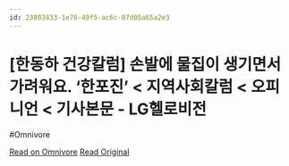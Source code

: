 ```yaml
---
id: 23803833-1e76-49f5-ac6c-07d05a65a2e3
---
```


# [한동하 건강칼럼] 손발에 물집이 생기면서 가려워요. ‘한포진’ < 지역사회칼럼 < 오피니언 < 기사본문 - LG헬로비전
#Omnivore

[Read on Omnivore](https://omnivore.app/me/https-www-google-com-amp-news-lghellovision-net-news-article-vie-19140155529)
[Read Original](http://news.lghellovision.net/news/articleView.html?idxno=475581)


